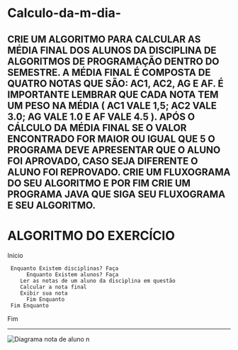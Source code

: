 # Calculo-da-m-dia-
CRIE UM ALGORITMO PARA CALCULAR AS MÉDIA FINAL DOS ALUNOS DA DISCIPLINA DE ALGORITMOS DE PROGRAMAÇÃO DENTRO DO SEMESTRE.  A MÉDIA FINAL É COMPOSTA DE QUATRO NOTAS QUE SÃO: AC1, AC2, AG E AF. É IMPORTANTE LEMBRAR QUE CADA NOTA TEM UM PESO NA MÉDIA ( AC1 VALE 1,5; AC2 VALE 3.0; AG VALE 1.0 E AF VALE 4.5 ).  APÓS O CÁLCULO DA MÉDIA FINAL SE O VALOR ENCONTRADO FOR MAIOR OU IGUAL QUE 5 O PROGRAMA DEVE APRESENTAR QUE O ALUNO FOI APROVADO, CASO SEJA DIFERENTE O ALUNO FOI REPROVADO.  CRIE UM FLUXOGRAMA DO SEU ALGORITMO E POR FIM CRIE UM PROGRAMA JAVA QUE SIGA SEU FLUXOGRAMA E SEU ALGORITMO.
------------------------------------------------------
# ALGORITMO DO EXERCÍCIO

Início

     Enquanto Existem disciplinas? Faça
          Enquanto Existem alunos? Faça
		Ler as notas de um aluno da disciplina em questão
		Calcular a nota final
		Exibir sua nota
          Fim Enquanto
     Fim Enquanto    

Fim


--------------------------------------------------------
![Diagrama nota de aluno](https://user-images.githubusercontent.com/103973512/169708923-71c7744b-56f9-4f1c-8ad2-9e2bdfa06181.jpeg)
n
